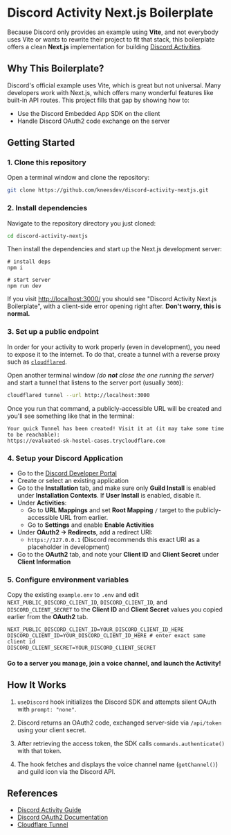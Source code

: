 # Discord Activity Next.js Boilerplate

Because Discord only provides an example using **Vite**, and not everybody uses Vite or wants to rewrite their project to fit that stack, this boilerplate offers a clean **Next.js** implementation for building [Discord Activities](https://discord.com/developers/docs/activities/overview).

## Why This Boilerplate?

Discord's official example uses Vite, which is great but not universal. Many developers work with Next.js, which offers many wonderful features like built-in API routes. This project fills that gap by showing how to:

- Use the Discord Embedded App SDK on the client
- Handle Discord OAuth2 code exchange on the server

## Getting Started

### 1. Clone this repository

Open a terminal window and clone the repository:

```bash
git clone https://github.com/kneesdev/discord-activity-nextjs.git
```

### 2. Install dependencies

Navigate to the repository directory you just cloned:

```bash
cd discord-activity-nextjs
```

Then install the dependencies and start up the Next.js development server:

```
# install deps
npm i

# start server
npm run dev
```

If you visit [http://localhost:3000/](http://localhost:3000/) you should see "Discord Activity Next.js Boilerplate", with a client-side error opening right after. **Don't worry, this is normal.**

### 3. Set up a public endpoint

In order for your activity to work properly (even in development), you need to expose it to the internet. To do that, create a tunnel with a reverse proxy such as [`cloudflared`](https://developers.cloudflare.com/cloudflare-one/connections/connect-networks/).

Open another terminal window *(do __not__ close the one running the server)* and start a tunnel that listens to the server port (usually `3000`):
```bash
cloudflared tunnel --url http://localhost:3000
```

Once you run that command, a publicly-accessible URL will be created and you'll see something like that in the terminal:
```
Your quick Tunnel has been created! Visit it at (it may take some time to be reachable):
https://evaluated-sk-hostel-cases.trycloudflare.com
```

### 4. Setup your Discord Application

* Go to the [Discord Developer Portal](https://discord.com/developers/applications)
* Create or select an existing application
* Go to the **Installation** tab, and make sure only **Guild Install** is enabled under **Installation Contexts**. If **User Install** is enabled, disable it.
* Under **Activities**:
  * Go to **URL Mappings** and set **Root Mapping** `/` target to the publicly-accessible URL from earlier.
  * Go to **Settings** and enable **Enable Activities**
* Under **OAuth2 → Redirects**, add a redirect URI:  
  * `https://127.0.0.1` (Discord recommends this exact URI as a placeholder in development)
* Go to the **OAuth2** tab, and note your **Client ID** and **Client Secret** under **Client Information**

### 5. Configure environment variables

Copy the existing `example.env` to `.env` and edit `NEXT_PUBLIC_DISCORD_CLIENT_ID`, `DISCORD_CLIENT_ID`, and `DISCORD_CLIENT_SECRET` to the **Client ID** and **Client Secret** values you copied earlier from the **OAuth2** tab.

```env
NEXT_PUBLIC_DISCORD_CLIENT_ID=YOUR_DISCORD_CLIENT_ID_HERE
DISCORD_CLIENT_ID=YOUR_DISCORD_CLIENT_ID_HERE # enter exact same client id
DISCORD_CLIENT_SECRET=YOUR_DISCORD_CLIENT_SECRET
```

#### Go to a server you manage, join a voice channel, and launch the Activity!

## How It Works

1. `useDiscord` hook initializes the Discord SDK and attempts silent OAuth with `prompt: "none"`.

2. Discord returns an OAuth2 code, exchanged server-side via `/api/token` using your client secret.

3. After retrieving the access token, the SDK calls `commands.authenticate()` with that token.

4. The hook fetches and displays the voice channel name (`getChannel()`) and guild icon via the Discord API.

## References

* [Discord Activity Guide](https://discord.com/developers/docs/activities/building-an-activity)
* [Discord OAuth2 Documentation](https://discord.com/developers/docs/topics/oauth2)
* [Cloudflare Tunnel](https://developers.cloudflare.com/cloudflare-one/connections/connect-networks/)